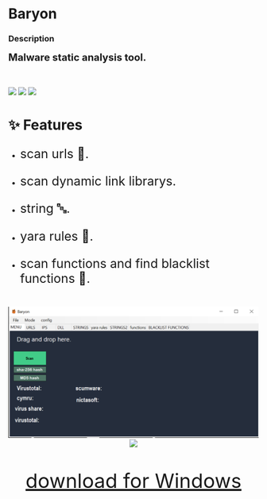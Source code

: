# Baryon 


### Description 


<b style="font-size:20px">Malware static analysis tool.</b>

<br><br><img src="https://img.shields.io/badge/Built%20with-C%20sharp-Purple"> <img src="https://img.shields.io/badge/twitter-kira__321k-blue.svg"> <img src="https://img.shields.io/badge/snapchat-zyse-yellow.svg">


# ✨ Features
- <p style="font-size:25px">scan urls 🔗.</p>
- <p style="font-size:25px">scan dynamic link librarys. </p>
- <p style="font-size:25px">string 🔤.</p>
- <p style="font-size:25px">yara rules 🚨.</p>
- <p style="font-size:25px">scan functions and find blacklist functions 🔎.</p>

<br>


<img src="https://raw.githubusercontent.com/kira2040k/codes/main/images/baryon_main_window.png">

<br>

<center><img src="https://img.icons8.com/color/360/000000/windows-10.png" /></p></center>
<center><p style="font-size:40px"><a href="https://github.com/kira2040k/php_titan/releases/tag/linux64">download for Windows</a></center></p>